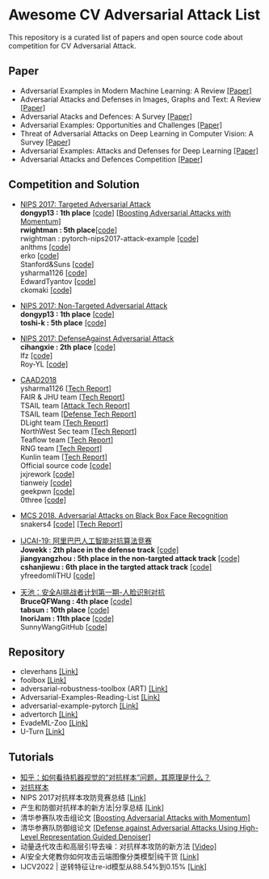 # Awesome CV Adversarial Attack List
This repository is a curated list of papers and open source code about competition for CV Adversarial Attack.

## Paper
* Adversarial Examples in Modern Machine Learning: A Review [[Paper]](https://arxiv.org/pdf/1911.05268.pdf)
* Adversarial Attacks and Defenses in Images, Graphs and Text: A Review [[Paper]](https://arxiv.org/pdf/1909.08072.pdf)
* Adversarial Atacks and Defences: A Survey [[Paper]](https://arxiv.org/pdf/1810.00069.pdf)
* Adversarial Examples: Opportunities and Challenges [[Paper]](https://arxiv.org/pdf/1808.04790.pdf)
* Threat of Adversarial Attacks on Deep Learning in Computer Vision: A Survey [[Paper]](https://arxiv.org.pdf/1801.00553.pdf)
* Adversarial Examples: Attacks and Defenses for Deep Learning [[Paper]](https://arxiv.org.pdf/1712.07107.pdf)
* Adversarial Attacks and Defences Competition [[Paper]](https://arxiv.org.pdf/1804.00097.pdf)


## Competition and Solution
* [NIPS 2017: Targeted Adversarial Attack](https://www.kaggle.com/c/nips-2017-targeted-adversarial-attack)  
**dongyp13 : 1th place** [[code]](https://github.com/dongyp13/Targeted-Adversarial-Attack)
[[Boosting Adversarial Attacks with Momentum]](https://arxiv.org/abs/1710.06081)   
**rwightman : 5th place**[[code]](https://github.com/rwightman/pytorch-nips2017-adversarial)   
rwightman : pytorch-nips2017-attack-example [[code]](https://github.com/rwightman/pytorch-nips2017-attack-example)  
anlthms [[code]](https://github.com/anlthms/nips-2017)   
erko [[code]](https://github.com/erko/nips17-targeted-attack)  
Stanford&Suns [[code]](https://github.com/ftramer/stanford-suns-nips17)  
ysharma1126 [[code]](https://github.com/ysharma1126/nips2017_adversarial_competition)  
EdwardTyantov [[code]](https://github.com/EdwardTyantov/kaggle-nips-adversarial-attacks)  
ckomaki [[code]](https://github.com/ckomaki/kaggle-nips-2017)

* [NIPS 2017: Non-Targeted Adversarial Attack](https://www.kaggle.com/c/nips-2017-non-targeted-adversarial-attack)  
**dongyp13 : 1th place** [[code]](https://github.com/dongyp13/Non-Targeted-Adversarial-Attacks)  
**toshi-k : 5th place** [[code]](https://github.com/toshi-k/kaggle-nips-2017-adversarial-attack)

* [NIPS 2017: DefenseAgainst Adversarial Attack](https://www.kaggle.com/c/nips-2017-defense-against-adversarial-attack)  
**cihangxie : 2th place** [[code]](https://github.com/cihangxie/NIPS2017_adv_challenge_defense)  
lfz [[code]](https://github.com/dongyp13/Non-Targeted-Adversarial-Attacks)  
Roy-YL [[code]](https://github.com/Roy-YL/VAE-Adversarial-Defense)  

* [CAAD2018 ](http://hof.geekpwn.org/caad/zh/index.html)  
ysharma1126 [[Tech Report]](https://arxiv.org/abs/1810.01268)  
FAIR & JHU team [[Tech Report]](https://arxiv.org/pdf/1812.03411.pdf)  
TSAIL team [[Attack Tech Report]](http://hof.geekpwn.org/caad/docs/TSAIL_Attack.pdf)   
TSAIL team [[Defense Tech Report]](http://hof.geekpwn.org/caad/docs/TSAIL_Defense.pdf)  
DLight team [[Tech Report]](http://hof.geekpwn.org/caad/docs/DLight_attack_defence.pdf)  
NorthWest Sec team [[Tech Report]](CAAD_technical_report_team_NWSec_20181019.pdf)    
Teaflow team [[Tech Report]](http://hof.geekpwn.org/caad/docs/TeaflowSummaryEn.pdf)   
RNG team [[Tech Report]](http://hof.geekpwn.org/caad/docs/RNG.pdf)    
Kunlin team [[Tech Report]](http://hof.geekpwn.org/caad/docs/Kunlin_defense.pdf)   
Official source code [[code]](https://github.com/geekpwn/CAAD2018/tree/master/winners)  
jxjrework [[code]](https://github.com/jxjrework/adversarial-dev-factory)  
tianweiy [[code]](https://github.com/tianweiy/CAAD-Solution)  
geekpwn [[code]](https://github.com/geekpwn/CAAD2018)  
0three [[code]](https://github.com/0three/CAAD-2018-Kunlin)

* [MCS 2018. Adversarial Attacks on Black Box Face Recognition](https://competitions.codalab.org/competitions/19090#participate)  
snakers4 [[code]](https://github.com/snakers4/msc-2018-final)
[[Tech Report]](http://baijiahao.baidu.com/s?id=1605052049747008262&wfr=spider&for=pc)

* [IJCAI-19: 阿里巴巴人工智能对抗算法竞赛](https://tianchi.aliyun.com/markets/tianchi/ijcai19_cn)  
**Jowekk : 2th place in the defense track** [[code]](https://github.com/Jowekk/Defense-IJCAI-2019-AAAC)  
**jiangyangzhou : 5th place in the non-targted attack track** [[code]](https://github.com/jiangyangzhou/Non-targeted-Attack-IJCAI2019-ColdRiver)  
**cshanjiewu : 6th place in the targted attack track** [[code]](https://github.com/cshanjiewu/target_attack_IJCAI2019_competition)  
yfreedomliTHU [[code]](https://github.com/yfreedomliTHU/IJCAI2019_AAAC)

* [天池：安全AI挑战者计划第一期-人脸识别对抗](https://tianchi.aliyun.com/competition/entrance/231745/introduction)  
**BruceQFWang : 4th place** [[code]](https://github.com/BruceQFWang/TIANCHI_BlackboxAdversial)  
**tabsun : 10th place** [[code]](https://github.com/tabsun/FaceAttack)  
**InoriJam : 11th place** [[code]](https://github.com/InoriJam/Insightface-Attack)  
SunnyWangGitHub [[code]](https://github.com/SunnyWangGitHub/TianChi_Face_recognition_confrontation)


## Repository
* cleverhans [[Link]](https://github.com/tensorflow/cleverhans)  
* foolbox [[Link]](https://github.com/bethgelab/foolbox/)  
* adversarial-robustness-toolbox (ART) [[Link]](https://github.com/IBM/adversarial-robustness-toolbox)  
* Adversarial-Examples-Reading-List [[Link]](Adversarial-Examples-Reading-List)  
* adversarial-example-pytorch [[Link]](https://github.com/sarathknv/adversarial-examples-pytorch)  
* advertorch [[Link]](https://github.com/BorealisAI/advertorch)  
* EvadeML-Zoo [[Link]](https://github.com/mzweilin/EvadeML-Zoo)
* U-Turn [[Link]](https://github.com/layumi/U_turn)


## Tutorials
* [知乎：如何看待机器视觉的“对抗样本”问题，其原理是什么？](https://www.zhihu.com/question/49129585?sort=created)  
* [对抗样本](https://www.zhihu.com/topic/20181666/hot)
* NIPS 2017对抗样本攻防竞赛总结 [[Link]](https://www.leiphone.com/news/201804/WcmoNd6pO4bTQ1yV.html)  
* 产生和防御对抗样本的新方法|分享总结 [[Link]](https://www.leiphone.com/news/201801/eqwoT6Q4KFzXtjyy.html)   
* 清华参赛队攻击组论文 [[Boosting Adversarial Attacks with Momentum]](https://arxiv.org/abs/1710.06081)  
* 清华参赛队防御组论文 [[Defense against Adversarial Attacks Using High-Level Representation Guided Denoiser]](https://arxiv.org/abs/1712.02976) 
* 动量迭代攻击和高层引导去噪：对抗样本攻防的新方法 [[Video]](http://www.mooc.ai/open/course/383)
* AI安全大佬教你如何攻击云端图像分类模型|纯干货 [[Link]](http://www.sohu.com/a/320900665_114877)
* IJCV2022 | 逆转特征让re-id模型从88.54%到0.15% [[Link]](https://zhuanlan.zhihu.com/p/593319732)

